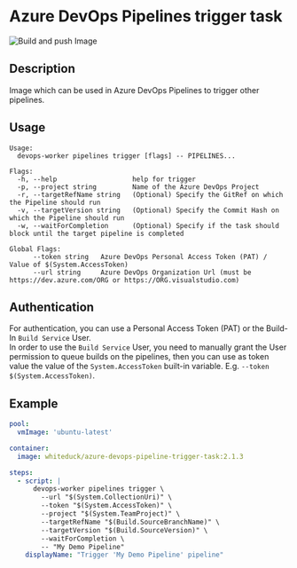 # Azure DevOps Pipelines trigger task

![Build and push Image](https://github.com/whiteducksoftware/azure-devops-trigger-pipelines-task/workflows/Build%20and%20push%20Image/badge.svg)

## Description

Image which can be used in Azure DevOps Pipelines to trigger other pipelines.  

## Usage

```plaintext
Usage:
  devops-worker pipelines trigger [flags] -- PIPELINES...

Flags:
  -h, --help                   help for trigger
  -p, --project string         Name of the Azure DevOps Project
  -r, --targetRefName string   (Optional) Specify the GitRef on which the Pipeline should run
  -v, --targetVersion string   (Optional) Specify the Commit Hash on which the Pipeline should run
  -w, --waitForCompletion      (Optional) Specify if the task should block until the target pipeline is completed

Global Flags:
      --token string   Azure DevOps Personal Access Token (PAT) / Value of $(System.AccessToken)
      --url string     Azure DevOps Organization Url (must be https://dev.azure.com/ORG or https://ORG.visualstudio.com)
```

## Authentication

For authentication, you can use a Personal Access Token (PAT) or the Build-In `Build Service` User.  
In order to use the `Build Service` User, you need to manually grant the User permission to queue builds on the pipelines, then you can use as token value the value of the `System.AccessToken`  built-in variable. E.g. `--token $(System.AccessToken)`.

## Example

```yaml
pool:
  vmImage: 'ubuntu-latest'

container:
  image: whiteduck/azure-devops-pipeline-trigger-task:2.1.3

steps:
  - script: |
      devops-worker pipelines trigger \
        --url "$(System.CollectionUri)" \
        --token "$(System.AccessToken)" \
        --project "$(System.TeamProject)" \
        --targetRefName "$(Build.SourceBranchName)" \
        --targetVersion "$(Build.SourceVersion)" \
        --waitForCompletion \
        -- "My Demo Pipeline"
    displayName: "Trigger 'My Demo Pipeline' pipeline"
```
